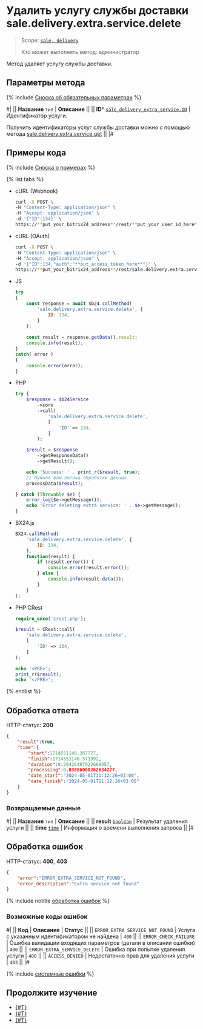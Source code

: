 # Удалить услугу службы доставки sale.delivery.extra.service.delete

> Scope: [`sale, delivery`](../../../scopes/permissions.md)
>
> Кто может выполнять метод: администратор

Метод удаляет услугу службы доставки.

## Параметры метода

{% include [Сноска об обязательных параметрах](../../../../_includes/required.md) %}

#|
|| **Название**
`тип` | **Описание** ||
|| **ID***
[`sale_delivery_extra_service.ID`](../../data-types.md) | Идентификатор услуги.

Получить идентификаторы услуг службы доставки можно с помощью метода [sale.delivery.extra.service.get](./sale-delivery-extra-service-get.md)
 ||
|#

## Примеры кода

{% include [Сноска о примерах](../../../../_includes/examples.md) %}

{% list tabs %}

- cURL (Webhook)

    ```bash
    curl -X POST \
    -H "Content-Type: application/json" \
    -H "Accept: application/json" \
    -d '{"ID":134}' \
    https://**put_your_bitrix24_address**/rest/**put_your_user_id_here**/**put_your_webhook_here**/sale.delivery.extra.service.delete
    ```

- cURL (OAuth)

    ```bash
    curl -X POST \
    -H "Content-Type: application/json" \
    -H "Accept: application/json" \
    -d '{"ID":134,"auth":"**put_access_token_here**"}' \
    https://**put_your_bitrix24_address**/rest/sale.delivery.extra.service.delete
    ```

- JS


    ```js
    try
    {
    	const response = await $b24.callMethod(
    		'sale.delivery.extra.service.delete', {
    			ID: 134,
    		}
    	);
    	
    	const result = response.getData().result;
    	console.info(result);
    }
    catch( error )
    {
    	console.error(error);
    }
    ```

- PHP


    ```php
    try {
        $response = $b24Service
            ->core
            ->call(
                'sale.delivery.extra.service.delete',
                [
                    'ID' => 134,
                ]
            );
    
        $result = $response
            ->getResponseData()
            ->getResult();
    
        echo 'Success: ' . print_r($result, true);
        // Нужная вам логика обработки данных
        processData($result);
    
    } catch (Throwable $e) {
        error_log($e->getMessage());
        echo 'Error deleting extra service: ' . $e->getMessage();
    }
    ```

- BX24.js

    ```js
    BX24.callMethod(
        'sale.delivery.extra.service.delete', {
            ID: 134,
        },
        function(result) {
            if (result.error()) {
                console.error(result.error());
            } else {
                console.info(result.data());
            }
        }
    );
    ```

- PHP CRest

    ```php
    require_once('crest.php');

    $result = CRest::call(
        'sale.delivery.extra.service.delete',
        [
            'ID' => 134,
        ]
    );

    echo '<PRE>';
    print_r($result);
    echo '</PRE>';
    ```

{% endlist %}

## Обработка ответа

HTTP-статус: **200**

```json
{
    "result":true,
    "time":{
        "start":1714551146.367727,
        "finish":1714551146.571992,
        "duration":0.20426487922668457,
        "processing":0.03886008262634277,
        "date_start":"2024-05-01T11:12:26+03:00",
        "date_finish":"2024-05-01T11:12:26+03:00"
    }
}
```

### Возвращаемые данные

#|
|| **Название**
`тип` | **Описание** ||
|| **result**
[`boolean`](../../../data-types.md) | Результат удаления услуги ||
|| **time**
[`time`](../../../data-types.md) | Информация о времени выполнения запроса ||
|#

## Обработка ошибок

HTTP-статус: **400**, **403**

```json
{
    "error":"ERROR_EXTRA_SERVICE_NOT_FOUND",
    "error_description":"Extra service not found"
}
```

{% include notitle [обработка ошибок](../../../../_includes/error-info.md) %}

### Возможные коды ошибок

#|
|| **Код** | **Описание** | **Статус** ||
|| `ERROR_EXTRA_SERVICE_NOT_FOUND` | Услуга с указанным идентификатором не найдена | `400` || 
|| `ERROR_CHECK_FAILURE` | Ошибка валидации входящих параметров (детали в описании ошибки) | `400` || 
|| `ERROR_EXTRA_SERVICE_DELETE` | Ошибка при попытке удаления услуги | `400` || 
|| `ACCESS_DENIED` | Недостаточно прав для удаления услуги | `403` ||
|#

{% include [системные ошибки](../../../../_includes/system-errors.md) %}

## Продолжите изучение

- [{#T}](./sale-delivery-extra-service-add.md)
- [{#T}](./sale-delivery-extra-service-update.md)
- [{#T}](./sale-delivery-extra-service-get.md)